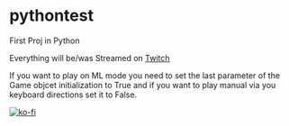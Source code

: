 # pythontest
First Proj in Python

Everything will be/was Streamed on [Twitch](https://twitch.tv/rpayat) 

If you want to play on ML mode you need to set the last parameter of the Game objcet initialization to True and if you want to play manual via you keyboard directions set it to False.

[![ko-fi](https://ko-fi.com/img/githubbutton_sm.svg)](https://ko-fi.com/K3K6144R2H)
